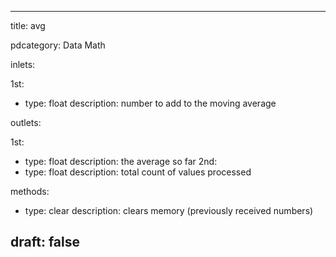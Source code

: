 --- 


title: avg

pdcategory: Data Math

inlets:

  1st:
  - type: float
    description: number to add to the moving average

outlets:

  1st:
  - type: float
    description: the average so far
  2nd:
  - type: float
    description: total count of values processed



methods:
  - type: clear
    description: clears memory (previously received numbers)



draft: false
---